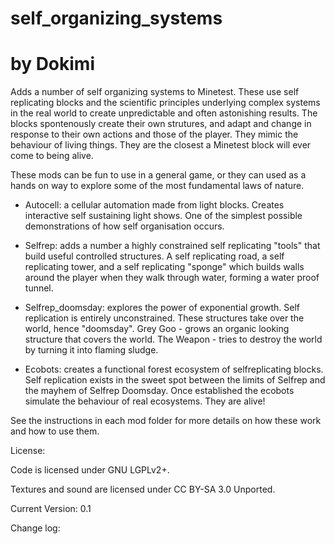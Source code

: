 # self_organizing_systems
# by Dokimi

Adds a number of self organizing systems to Minetest. These use self replicating blocks and the scientific principles underlying complex systems in the real world to create unpredictable and often astonishing results. The blocks spontenously create their own strutures, and adapt and change in response to their own actions and those of the player. They mimic the behaviour of living things. They are the closest a Minetest block will ever come to being alive.

These mods can be fun to use in a general game, or they can used as a hands on way to explore some of the most fundamental laws of nature.



  - Autocell: a cellular automation made from light blocks. Creates interactive self sustaining light shows. One of the simplest possible demonstrations of how self organisation occurs.

  - Selfrep: adds a number a highly constrained self replicating "tools" that build useful controlled structures. A self replicating road, a self replicating tower, and a self replicating "sponge" which builds walls around the player when they walk through water, forming a water proof tunnel.
  
  - Selfrep_doomsday: explores the power of exponential growth. Self replication is entirely unconstrained. These structures take over the world, hence "doomsday". Grey Goo - grows an organic looking structure that covers the world. The Weapon - tries to destroy the world by turning it into flaming sludge.
  
  - Ecobots: creates a functional forest ecosystem of selfreplicating blocks. Self replication exists in the sweet spot between the limits of Selfrep and the mayhem of Selfrep Doomsday. Once established the ecobots simulate the behaviour of real ecosystems. They are alive!

See the instructions in each mod folder for more details on how these work and how to use them.

License:

Code is licensed under GNU LGPLv2+.

Textures and sound are licensed under CC BY-SA 3.0 Unported.



Current Version: 0.1


Change log:
